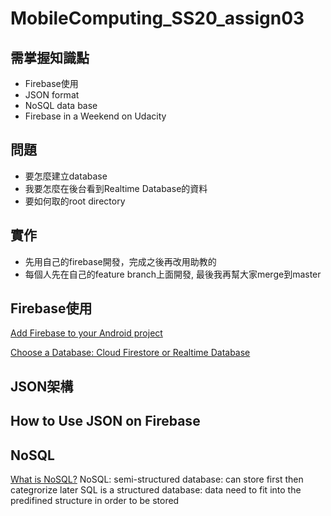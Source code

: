 # MobileComputing_SS20_assign03

## 需掌握知識點
- Firebase使用
- JSON format
- NoSQL data base
- Firebase in a Weekend on Udacity

## 問題
- 要怎麼建立database
- 我要怎麼在後台看到Realtime Database的資料
- 要如何取的root directory

## 實作
- 先用自己的firebase開發，完成之後再改用助教的
- 每個人先在自己的feature branch上面開發, 最後我再幫大家merge到master

## Firebase使用
[Add Firebase to your Android project](https://firebase.google.com/docs/android/setup)

[Choose a Database: Cloud Firestore or Realtime Database](https://firebase.google.com/docs/database/rtdb-vs-firestore#writes_and_transactions)

## JSON架構

## How to Use JSON on Firebase

## NoSQL
[What is NoSQL?](https://www.youtube.com/watch?v=BgQFJ_UNIgw)
NoSQL: semi-structured database: can store first then categrorize later
SQL is a structured database: data need to fit into the predifined structure in order to be stored
